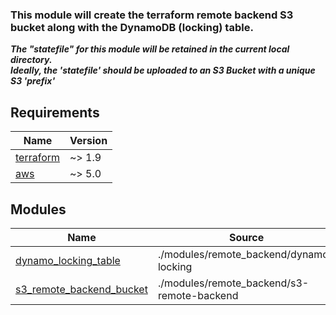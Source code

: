 ### This module will create the terraform remote backend S3 bucket along with the DynamoDB (locking) table.
***The "statefile" for this module will be retained in the current local directory.***  
***Ideally, the 'statefile' should be uploaded to an S3 Bucket with a unique S3 'prefix'***
<br />
<!-- BEGIN_TF_DOCS -->
## Requirements

| Name | Version |
|------|---------|
| <a name="requirement_terraform"></a> [terraform](#requirement\_terraform) | ~> 1.9 |
| <a name="requirement_aws"></a> [aws](#requirement\_aws) | ~> 5.0 |

## Modules

| Name | Source | Version |
|------|--------|---------|
| <a name="module_dynamo_locking_table"></a> [dynamo\_locking\_table](#module\_dynamo\_locking\_table) | ./modules/remote_backend/dynamo-locking | n/a |
| <a name="module_s3_remote_backend_bucket"></a> [s3\_remote\_backend\_bucket](#module\_s3\_remote\_backend\_bucket) | ./modules/remote_backend/s3-remote-backend | n/a |
<!-- END_TF_DOCS -->

